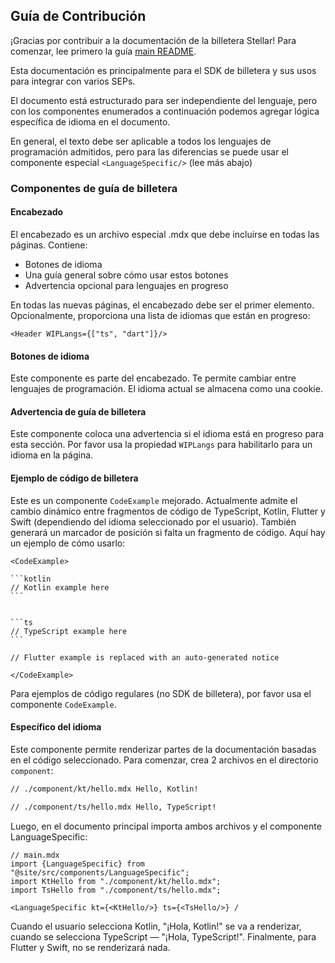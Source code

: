 ## Guía de Contribución

¡Gracias por contribuir a la documentación de la billetera Stellar! Para comenzar,
lee primero la guía [main README](../../../README.md).

Esta documentación es principalmente para el SDK de billetera y sus usos para integrar
con varios SEPs.

El documento está estructurado para ser independiente del lenguaje, pero con los componentes
enumerados a continuación podemos agregar lógica específica de idioma en el documento.

En general, el texto debe ser aplicable a todos los lenguajes de programación admitidos,
pero para las diferencias se puede usar el componente especial `<LanguageSpecific/>` (lee
más abajo)

### Componentes de guía de billetera

#### Encabezado

El encabezado es un archivo especial .mdx que debe incluirse en todas las páginas. Contiene:

- Botones de idioma
- Una guía general sobre cómo usar estos botones
- Advertencia opcional para lenguajes en progreso

En todas las nuevas páginas, el encabezado debe ser el primer elemento. Opcionalmente, proporciona una lista
de idiomas que están en progreso:

```mdxjs
<Header WIPLangs={["ts", "dart"]}/>
```

#### Botones de idioma

Este componente es parte del encabezado. Te permite cambiar entre lenguajes de programación. El idioma actual se almacena como una cookie.

#### Advertencia de guía de billetera

Este componente coloca una advertencia si el idioma está en progreso para esta sección.
Por favor usa la propiedad `WIPLangs` para habilitarlo para un idioma en la página.

#### Ejemplo de código de billetera

Este es un componente `CodeExample` mejorado. Actualmente admite el cambio dinámico entre fragmentos de código de TypeScript, Kotlin, Flutter y Swift (dependiendo del idioma seleccionado por el usuario). También generará un marcador de posición si falta un fragmento de código. Aquí hay un ejemplo de cómo usarlo:

````mdxjs
<CodeExample>

​```kotlin
// Kotlin example here
​```


​```ts
// TypeScript example here
​```

// Flutter example is replaced with an auto-generated notice

</CodeExample>
````

Para ejemplos de código regulares (no SDK de billetera), por favor usa el componente `CodeExample`.

#### Específico del idioma

Este componente permite renderizar partes de la documentación basadas en el código seleccionado.
Para comenzar, crea 2 archivos en el directorio `component`:

```md
// ./component/kt/hello.mdx Hello, Kotlin!
```

```md
// ./component/ts/hello.mdx Hello, TypeScript!
```

Luego, en el documento principal importa ambos archivos y el componente LanguageSpecific:

```mdxjs
// main.mdx
import {LanguageSpecific} from "@site/src/components/LanguageSpecific";
import KtHello from "./component/kt/hello.mdx";
import TsHello from "./component/ts/hello.mdx";

<LanguageSpecific kt={<KtHello/>} ts={<TsHello/>} /
```

Cuando el usuario selecciona Kotlin, "¡Hola, Kotlin!" se va a renderizar, cuando
se selecciona TypeScript — "¡Hola, TypeScript!". Finalmente, para Flutter y Swift, no se renderizará nada.
